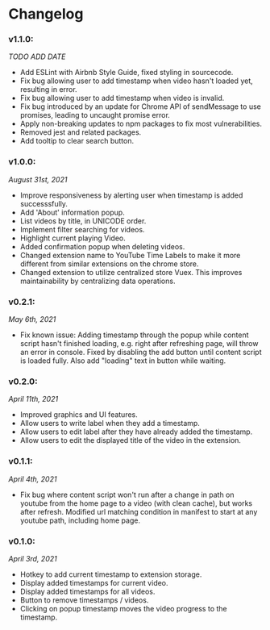 # Changelog
### v1.1.0:
*TODO ADD DATE*
- Add ESLint with Airbnb Style Guide, fixed styling in sourcecode.
- Fix bug allowing user to add timestamp when video hasn't loaded yet, resulting in error.
- Fix bug allowing user to add timestamp when video is invalid.
- Fix bug introduced by an update for Chrome API of sendMessage to use promises, leading to uncaught promise error.
- Apply non-breaking updates to npm packages to fix most vulnerabilities.
- Removed jest and related packages.
- Add tooltip to clear search button.

### v1.0.0:
*August 31st, 2021*
- Improve responsiveness by alerting user when timestamp is added successsfully.
- Add 'About' information popup.
- List videos by title, in UNICODE order.
- Implement filter searching for videos.
- Highlight current playing Video.
- Added confirmation popup when deleting videos.
- Changed extension name to YouTube Time Labels to make it more different from similar extensions on the chrome store.
- Changed extension to utilize centralized store Vuex. This improves maintainability by centralizing data operations.

### v0.2.1:
*May 6th, 2021*
- Fix known issue: Adding timestamp through the popup while content script hasn't finished loading, e.g. right after refreshing page, will throw an error in console. Fixed by disabling the add button until content script is loaded fully. Also add "loading" text in button while waiting.

### v0.2.0:
*April 11th, 2021*
- Improved graphics and UI features.
- Allow users to write label when they add a timestamp.
- Allow users to edit label after they have already added the timestamp.
- Allow users to edit the displayed title of the video in the extension.

### v0.1.1:
*April 4th, 2021*
- Fix bug where content script won't run after a change in path on youtube from the home page to a video (with clean cache), but works after refresh. Modified url matching condition in manifest to start at any youtube path, including home page.

### v0.1.0: 
*April 3rd, 2021*
- Hotkey to add current timestamp to extension storage.
- Display added timestamps for current video.
- Display added timestamps for all videos.
- Button to remove timestamps / videos.
- Clicking on popup timestamp moves the video progress to the timestamp.
